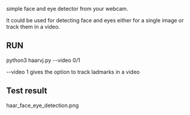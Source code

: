 simple face and eye detector from your webcam.

It could be used for detecting face and eyes either for a single image or track them in a video.


## RUN

python3 haarvj.py --video 0/1

--video 1 gives the option to track ladmarks in a video


## Test result

haar_face_eye_detection.png